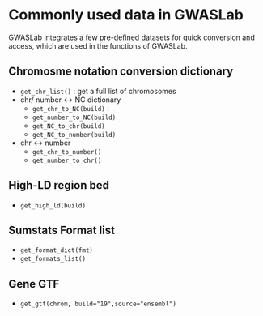 # Commonly used data in GWASLab

GWASLab integrates a few pre-defined datasets for quick conversion and access, which are used in the functions of GWASLab.

## Chromosme notation conversion dictionary
- `get_chr_list()` : get a full list of chromosomes
- chr/ number <-> NC dictionary
    - `get_chr_to_NC(build)` : 
    - `get_number_to_NC(build)`
    - `get_NC_to_chr(build)`
    - `get_NC_to_number(build)`
- chr <-> number 
  - `get_chr_to_number()`
  - `get_number_to_chr()`

## High-LD region bed
- `get_high_ld(build)`

## Sumstats Format list
- `get_format_dict(fmt)`
- `get_formats_list()`

## Gene GTF
- `get_gtf(chrom, build="19",source="ensembl")`